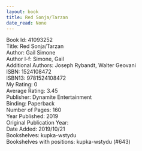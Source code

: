 ```yaml
---
layout: book
title: Red Sonja/Tarzan
date_read: None
---
```


Book Id: 41093252<br />
Title: Red Sonja/Tarzan<br />
Author: Gail Simone<br />
Author l-f: Simone, Gail<br />
Additional Authors: Joseph Rybandt, Walter Geovani<br />
ISBN: 1524108472<br />
ISBN13: 9781524108472<br />
My Rating: 0<br />
Average Rating: 3.45<br />
Publisher: Dynamite Entertainment<br />
Binding: Paperback<br />
Number of Pages: 160<br />
Year Published: 2019<br />
Original Publication Year: <br />
Date Added: 2019/10/21<br />
Bookshelves: kupka-wstydu<br />
Bookshelves with positions: kupka-wstydu (#643)<br />

